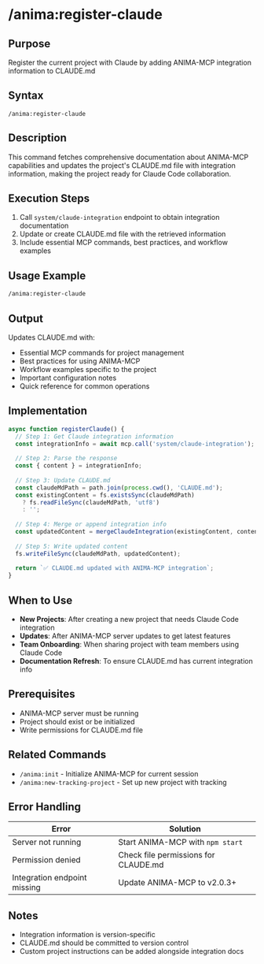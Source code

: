 # /anima:register-claude

## Purpose
Register the current project with Claude by adding ANIMA-MCP integration information to CLAUDE.md

## Syntax
```
/anima:register-claude
```

## Description
This command fetches comprehensive documentation about ANIMA-MCP capabilities and updates the project's CLAUDE.md file with integration information, making the project ready for Claude Code collaboration.

## Execution Steps
1. Call `system/claude-integration` endpoint to obtain integration documentation
2. Update or create CLAUDE.md file with the retrieved information
3. Include essential MCP commands, best practices, and workflow examples

## Usage Example
```bash
/anima:register-claude
```

## Output
Updates CLAUDE.md with:
- Essential MCP commands for project management
- Best practices for using ANIMA-MCP
- Workflow examples specific to the project
- Important configuration notes
- Quick reference for common operations

## Implementation
```javascript
async function registerClaude() {
  // Step 1: Get Claude integration information
  const integrationInfo = await mcp.call('system/claude-integration');
  
  // Step 2: Parse the response
  const { content } = integrationInfo;
  
  // Step 3: Update CLAUDE.md
  const claudeMdPath = path.join(process.cwd(), 'CLAUDE.md');
  const existingContent = fs.existsSync(claudeMdPath) 
    ? fs.readFileSync(claudeMdPath, 'utf8') 
    : '';
  
  // Step 4: Merge or append integration info
  const updatedContent = mergeClaudeIntegration(existingContent, content);
  
  // Step 5: Write updated content
  fs.writeFileSync(claudeMdPath, updatedContent);
  
  return `✅ CLAUDE.md updated with ANIMA-MCP integration`;
}
```

## When to Use
- **New Projects**: After creating a new project that needs Claude Code integration
- **Updates**: After ANIMA-MCP server updates to get latest features
- **Team Onboarding**: When sharing project with team members using Claude Code
- **Documentation Refresh**: To ensure CLAUDE.md has current integration info

## Prerequisites
- ANIMA-MCP server must be running
- Project should exist or be initialized
- Write permissions for CLAUDE.md file

## Related Commands
- `/anima:init` - Initialize ANIMA-MCP for current session
- `/anima:new-tracking-project` - Set up new project with tracking

## Error Handling
| Error | Solution |
|-------|----------|
| Server not running | Start ANIMA-MCP with `npm start` |
| Permission denied | Check file permissions for CLAUDE.md |
| Integration endpoint missing | Update ANIMA-MCP to v2.0.3+ |

## Notes
- Integration information is version-specific
- CLAUDE.md should be committed to version control
- Custom project instructions can be added alongside integration docs